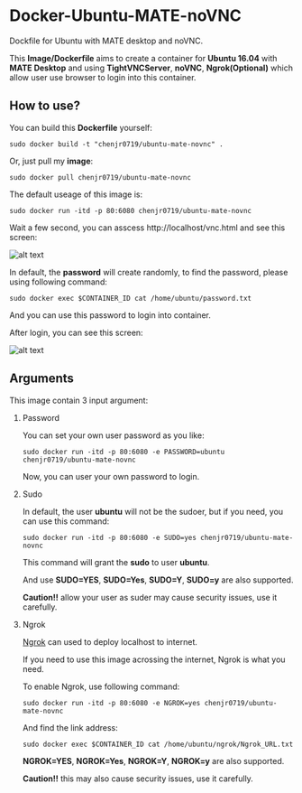 # Docker-Ubuntu-MATE-noVNC

Dockfile for Ubuntu with MATE desktop and noVNC.

This **Image/Dockerfile** aims to create a container for **Ubuntu 16.04** with **MATE Desktop** and using **TightVNCServer**, **noVNC**, **Ngrok(Optional)** which allow user use browser to login into this container.


## How to use?

You can build this **Dockerfile** yourself:

```
sudo docker build -t "chenjr0719/ubuntu-mate-novnc" .
```

Or, just pull my **image**:

```
sudo docker pull chenjr0719/ubuntu-mate-novnc
```

The default useage of this image is:

```
sudo docker run -itd -p 80:6080 chenjr0719/ubuntu-mate-novnc
```

Wait a few second, you can asscess http://localhost/vnc.html and see this screen:

![alt text](https://github.com/chenjr0719/Docker-Ubuntu-MATE-noVNC/raw/master/noVNC.png "vnc.html")

In default, the **password** will create randomly, to find the password, please using following command:

```
sudo docker exec $CONTAINER_ID cat /home/ubuntu/password.txt
```

And you can use this password to login into container.

After login, you can see this screen:

![alt text](https://github.com/chenjr0719/Docker-Ubuntu-MATE-noVNC/raw/master/desktop.png "MATE desktop")

## Arguments

This image contain 3 input argument:

1. Password

   You can set your own user password as you like:
   ```
   sudo docker run -itd -p 80:6080 -e PASSWORD=ubuntu chenjr0719/ubuntu-mate-novnc
   ```
   Now, you can user your own password to login.

2. Sudo

   In default, the user **ubuntu** will not be the sudoer, but if you need, you can use this command:
   ```
   sudo docker run -itd -p 80:6080 -e SUDO=yes chenjr0719/ubuntu-mate-novnc
   ```

   This command will grant the **sudo** to user **ubuntu**.

   And use **SUDO=YES**, **SUDO=Yes**, **SUDO=Y**, **SUDO=y** are also supported.

   **Caution!!** allow your user as suder may cause security issues, use it carefully.

3. Ngrok

   [Ngrok](https://ngrok.com/) can used to deploy localhost to internet.

   If you need to use this image acrossing the internet, Ngrok is what you need.

   To enable Ngrok, use following command:

   ```
   sudo docker run -itd -p 80:6080 -e NGROK=yes chenjr0719/ubuntu-mate-novnc
   ```

   And find the link address:

   ```
   sudo docker exec $CONTAINER_ID cat /home/ubuntu/ngrok/Ngrok_URL.txt
   ```

   **NGROK=YES**, **NGROK=Yes**, **NGROK=Y**, **NGROK=y** are also supported.

    **Caution!!** this may also cause security issues, use it carefully.

